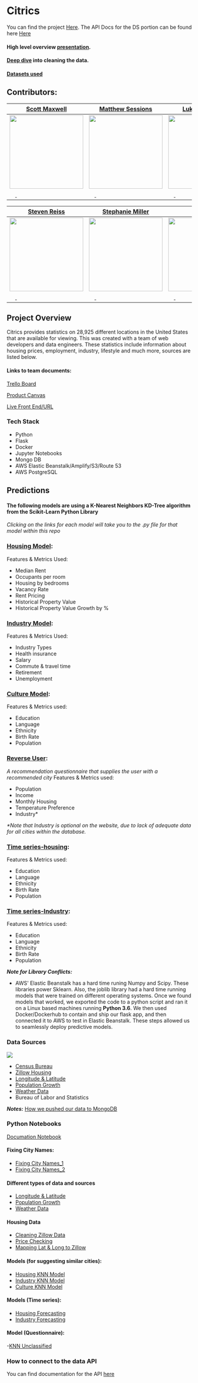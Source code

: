 #  Citrics

You can find the project [Here](https://citrics.io/).
The API Docs for the DS portion can be found here [Here](https://api.citrics.io/docs)


#### High level overview [presentation](https://docs.google.com/presentation/d/1d7sk8eKj25dVvFoWsu9aERXwdkw6JH33FIgaYkq3bt4/edit?usp=sharing).

#### [Deep dive](https://github.com/Lambda-School-Labs/city-data-comparison-ds/blob/master/Notebooks/Citrics_Documentation.ipynb) into cleaning the data.

#### [Datasets used](https://drive.google.com/open?id=1MdnKnqFQRhMPvxeloIAPuhl-qwhhCSbi)

## Contributors:

| [Scott Maxwell](https://github.com/scottwmwork) | [Matthew Sessions](https://github.com/matthew-sessions) | [Luke Townsend](https://github.com/ldtownsend) | [jimmy 'Zeb' Smith](https://www.github.com/zebfred) |
|-------------------------------------------------|---------------------------------------------------------|------------------------------------------------|-----------------------------------------------------|
|<img src="https://avatars0.githubusercontent.com/u/33496996?s=400&u=454aad7eb839b42caa4cfca9357bae07c7a3325c&v=4" width = "200" />|<img src="https://avatars1.githubusercontent.com/u/53715422?s=400&v=4" width = "200" />|<img src="https://avatars1.githubusercontent.com/u/53023268?s=400&v=4" width = "200" />|<img src="https://ca.slack-edge.com/ESZCHB482-W012H6HFWLD-697fe1c1ba2d-512" width="200" />|
|[<img src="https://github.com/favicon.ico" width="15"> ](https://github.com/scottwmwork) [ <img src="https://static.licdn.com/sc/h/al2o9zrvru7aqj8e1x2rzsrca" width="15"> ](www.linkedin.com/in/scott-w-maxwell)|[<img src="https://github.com/favicon.ico" width="15"> ](https://github.com/matthew-sessions) [<img src="https://static.licdn.com/sc/h/al2o9zrvru7aqj8e1x2rzsrca" width="15"> ](https://www.linkedin.com/in/matthew-sessions/)|[<img src="https://github.com/favicon.ico" width="15"> ](https://github.com/ldtownsend) [ <img src="https://static.licdn.com/sc/h/al2o9zrvru7aqj8e1x2rzsrca" width="15"> ](https://www.linkedin.com/in/luke-townsend-caia-95312610a/)|[<img src="https://github.com/favicon.ico" width="15"> ](https://github.com/zebfred) [ <img src="https://static.licdn.com/sc/h/al2o9zrvru7aqj8e1x2rzsrca" width="15"> ](https://www.linkedin.com/)|

| [Steven Reiss](https://github.com/steve122192) | [Stephanie Miller](https://github.com/shmilyface) | [Amy NLe](https://github.com/hyamynl619) | [Robert Tom](https://github.com/RCTom168) |
|------------------------------------------------|---------------------------------------------------|------------------------------------------|-------------------------------------------|
|<img src="https://ca.slack-edge.com/ESZCHB482-W012BRR0Y7Q-884e2fa6a19d-512" width="200" />|<img src="https://avatars1.githubusercontent.com/u/49967847?s=460&v=4" width="200" />|<img src="https://ca.slack-edge.com/ESZCHB482-W012X6XC8AV-51551ad57fce-512" width="200" />|<img src="https://ca.slack-edge.com/ESZCHB482-W012BRRJ8B0-fbb6b94d63ab-512" width="200" />|
|[<img src="https://github.com/favicon.ico" width="15"> ](https://github.com/steve122192) [ <img src="https://static.licdn.com/sc/h/al2o9zrvru7aqj8e1x2rzsrca" width="15"> ](https://www.linkedin.com/in/steven-reiss-94102b115/)|[<img src="https://github.com/favicon.ico" width="15"> ](https://github.com/shmilyface) [<img src="https://static.licdn.com/sc/h/al2o9zrvru7aqj8e1x2rzsrca" width="15"> ](https://www.linkedin.com/in/stephaniemillerwa/)|[<img src="https://github.com/favicon.ico" width="15"> ](http://github.com/hyamynl619) [ <img src="https://static.licdn.com/sc/h/al2o9zrvru7aqj8e1x2rzsrca" width="15"> ](https://www.linkedin.com/in/amy-nguyen-le/)|[<img src="https://github.com/favicon.ico" width="15"> ](https://github.com/RCTom168) [ <img src="https://static.licdn.com/sc/h/al2o9zrvru7aqj8e1x2rzsrca" width="15"> ](https://www.linkedin.com/)|

## Project Overview

Citrics provides statistics on 28,925 different locations in the United States that are available for viewing. This was created with a team of web developers and data engineers. These statistics include information about housing prices, employment, industry, lifestyle and much more, sources are listed below. 

#### Links to team documents:

 [Trello Board](https://trello.com/b/VXbaBrSL/labs-19-citydatacomparison)

 [Product Canvas](https://www.notion.so/City-Data-Comparison-bc94a2f56b05482e9c42a12748a0ed0a)
 
 [Live Front End/URL](https://citrics.io/)


### Tech Stack

- Python
- Flask
- Docker
- Jupyter Notebooks
- Mongo DB
- AWS Elastic Beanstalk/Amplify/S3/Route 53
- AWS PostgreSQL


## Predictions


#### The following models are using a K-Nearest Neighbors KD-Tree algorithm from the Scikit-Learn Python Library

_Clicking on the links for each model will take you to the .py file for that model within this repo_

### [Housing Model](https://github.com/Lambda-School-Labs/city-data-comparison-ds/blob/master/Model_Scripts/housing.py): 

Features & Metrics Used: 

 - Median Rent
 - Occupants per room
 - Housing by bedrooms
 - Vacancy Rate
 - Rent Pricing
 - Historical Property Value
 - Historical Property Value Growth by %

### [Industry Model](https://github.com/Lambda-School-Labs/city-data-comparison-ds/blob/master/Model_Scripts/industry.py):

Features & Metrics Used:

 - Industry Types
 - Health insurance
 - Salary
 - Commute & travel time
 - Retirement
 - Unemployment
 
### [Culture Model](https://github.com/Lambda-School-Labs/city-data-comparison-ds/blob/master/Model_Scripts/culture.py):

Features & Metrics used:

 - Education
 - Language
 - Ethnicity
 - Birth Rate
 - Population
 
 
### [Reverse User](https://github.com/Lambda-School-Labs/city-data-comparison-ds/blob/master/Model_Scripts/housing.py): 
_A recommendation questionnaire that supplies the user with a recommended city_
Features & Metrics used:
 - Population
 - Income
 - Monthly Housing
 - Temperature Preference
 - Industry* 
 
 _*Note that Industry is optional on the website, due to lack of adequate data for all cities within the database._ 

### [Time series-housing](https://github.com/Lambda-School-Labs/city-data-comparison-ds/blob/master/Model_Scripts/housing.py): 

Features & Metrics used:

 - Education
 - Language
 - Ethnicity
 - Birth Rate
 - Population

### [Time series-Industry](https://github.com/Lambda-School-Labs/city-data-comparison-ds/blob/master/Model_Scripts/housing.py): 

Features & Metrics used:

 - Education
 - Language
 - Ethnicity
 - Birth Rate
 - Population
 
 
_**Note for Library Conflicts:**_ 
* AWS' Elastic Beanstalk has a hard time runing Numpy and Scipy. These libraries power Sklearn. 
Also, the joblib library had a hard time running models that were trained on different operating systems. Once we found models that worked, we exported the code to a python script and ran it on a Linux based machines running **Python 3.6**. We then used Docker/Dockerhub to contain and ship our flask app, and then connected it to AWS to test in Elastic Beanstalk. These steps allowed us to seamlessly deploy predictive models.


### Data Sources

<img src = 'https://raw.githubusercontent.com/Lambda-School-Labs/city-data-comparison-ds/master/images/data%20source%20map.PNG'>

-   [Census Bureau](https://github.com/Lambda-School-Labs/city-data-comparison-ds/blob/master/Notebooks/City_Naming.ipynb)
-   [Zillow Housing](https://github.com/Lambda-School-Labs/city-data-comparison-ds/blob/master/Notebooks/zillowData_clean.ipynb)
-   [Longitude & Latitude](https://github.com/Lambda-School-Labs/city-data-comparison-ds/blob/master/Notebooks/Get_Lat_Lng.ipynb)
-   [Population Growth](https://github.com/Lambda-School-Labs/city-data-comparison-ds/blob/master/Notebooks/PopulationGrowth.ipynb)
-   [Weather Data](https://www.ncdc.noaa.gov/cdo-web/webservices/v2)
-   Bureau of Labor and Statistics

_**Notes:**_
[How we pushed our data to MongoDB](https://github.com/Lambda-School-Labs/city-data-comparison-ds/blob/master/to_datebase.py)



### Python Notebooks

[Documation Notebook](https://github.com/Lambda-School-Labs/city-data-comparison-ds/blob/master/data-collection-master/Notebooks/Citrics_Documentation.ipynb)

#### Fixing City Names:
- [Fixing City Names_1](https://github.com/Lambda-School-Labs/city-data-comparison-ds/blob/master/data-collection-master/Notebooks/fixnames.ipynb)
- [Fixing City Names_2](https://github.com/Lambda-School-Labs/city-data-comparison-ds/blob/master/data-collection-master/Notebooks/City_Naming.ipynb)

#### Different types of data and sources
- [Longitude & Latitude](https://github.com/Lambda-School-Labs/city-data-comparison-ds/blob/master/Notebooks/data-collection-master/Get_Lat_Lng.ipynb)
- [Population Growth](https://github.com/Lambda-School-Labs/city-data-comparison-ds/blob/master/Notebooks/data-collection-master/PopulationGrowth.ipynb)
- [Weather Data](https://github.com/Lambda-School-Labs/city-data-comparison-ds/blob/master/Notebooksdata-collection-master//Weather_Data.ipynb)

#### Housing Data
- [Cleaning Zillow Data](https://github.com/Lambda-School-Labs/city-data-comparison-ds/blob/master/Notebooks/data-collection-master/zillowData_clean.ipynb)
- [Price Checking](https://github.com/Lambda-School-Labs/city-data-comparison-ds/blob/master/Notebooks/data-collection-master/zillow_price_check.ipynb)
- [Mapping Lat & Long to Zillow](https://github.com/Lambda-School-Labs/city-data-comparison-ds/blob/master/data-collection-master/Notebooks/zillowzip.ipynb)

#### Models (for suggesting similar cities):

- [Housing KNN Model](https://github.com/Lambda-School-Labs/city-data-comparison-ds/blob/master/Notebooks/data-collection-master/Housing_model.ipynb)
- [Industry KNN Model](https://github.com/Lambda-School-Labs/city-data-comparison-ds/blob/master/Notebooks/data-collection-master/industry_knn_model.ipynb)
- [Culture KNN Model](https://github.com/Lambda-School-Labs/city-data-comparison-ds/blob/master/Notebooks/data-collection-master/culture_knn_model.ipynb)
#### Models (Time series):

- [Housing Forecasting](https://github.com/Lambda-School-Labs/city-data-comparison-ds/blob/master/Notebooks/data-collection-master/Housing_model.ipynb)
- [Industry Forecasting](https://github.com/Lambda-School-Labs/city-data-comparison-ds/blob/master/Notebooks/data-collection-master/industry_knn_model.ipynb)


#### Model (Questionnaire):
-[KNN Unclassified](https://github.com/Lambda-School-Labs/city-data-comparison-ds/blob/master/Notebooks/data-collection-master/industry_knn_model.ipynb)

### How to connect to the data API

You can find documentation for the API [here](https://api.citrics.io/docs)
